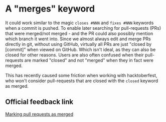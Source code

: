 # A "merges" keyword

It could work similar to the magic `closes #NNN` and `fixes #NNN` keywords when a commit is pushed. To enable later searching for pull-requests (PRs) that were merged/not merged - and the PR could also possibly mention which branch it went into. Since we almost always edit and merge PRs directly in git, without using GitHub, virtually all PRs are just "closed by [commit]" when viewed on GitHub. Which isn't ideal, as they can also be closed for other reasons. Users are also often confused when their pull-requests are marked "closed" and not "merged" when they in fact were merged.

This has recently caused some friction when working with hacktoberfest, who won't consider pull-requests that are closed with the `closed` keyword as merged.

## Official feedback link

[Marking pull requests as merged](https://github.com/github/feedback/discussions/6414)
